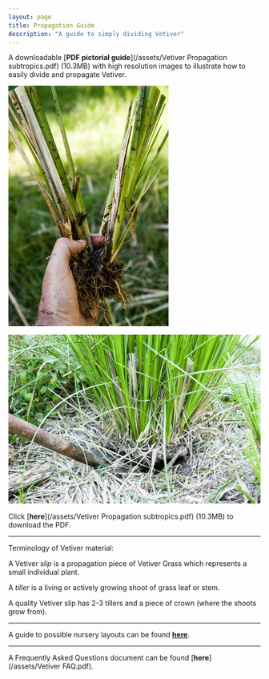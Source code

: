 ```yaml
---
layout: page
title: Propagation Guide
description: "A guide to simply dividing Vetiver"
---
```

A downloadable [**PDF pictorial guide**](/assets/Vetiver Propagation subtropics.pdf) (10.3MB) with high resolution images to illustrate how to easily divide and propagate Vetiver.

[![alt text](/assets/img/thumbs/prop.jpg "Dividing Vetiver into 'slips'")](/assets/img/prop.jpg)

[![alt text](/assets/img/thumbs/prop2.jpg "Digging Vetiver for propagation")](/assets/img/prop2.jpg)

Click [**here**](/assets/Vetiver Propagation subtropics.pdf) (10.3MB) to download the PDF.

___


Terminology of Vetiver material:

A Vetiver *slip* is a propagation piece of Vetiver Grass which represents a small individual plant.

A *tiller* is a living or actively growing shoot of grass leaf or stem.

A quality Vetiver slip has 2-3 tillers and a piece of crown (where the shoots grow from).

___


A guide to possible nursery layouts can be found [**here**](https://www.erosionqld.com.au/blog/2020/10/30/nursery/).

___


A Frequently Asked Questions document can be found [**here**](/assets/Vetiver FAQ.pdf).